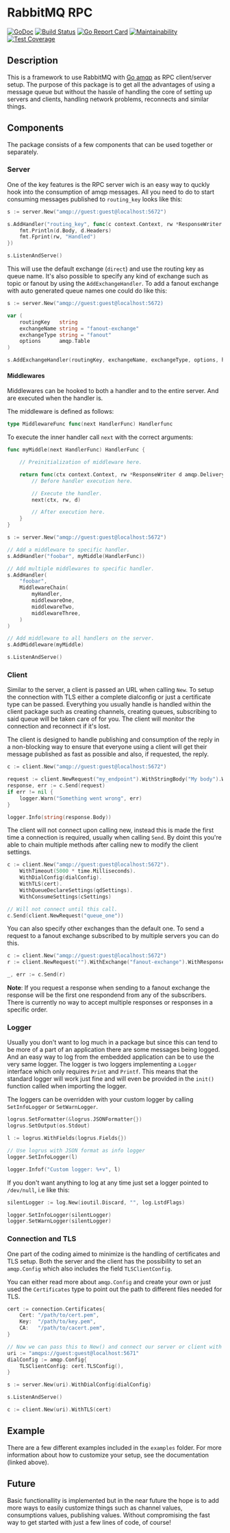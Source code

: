 # RabbitMQ RPC

[![GoDoc](https://godoc.org/github.com/bombsimon/amqp-rpc?status.svg)](https://godoc.org/github.com/bombsimon/amqp-rpc)
[![Build Status](https://travis-ci.org/bombsimon/amqp-rpc.svg?branch=master)](https://travis-ci.org/bombsimon/amqp-rpc)
[![Go Report Card](https://goreportcard.com/badge/github.com/bombsimon/amqp-rpc)](https://goreportcard.com/report/github.com/bombsimon/amqp-rpc)
[![Maintainability](https://api.codeclimate.com/v1/badges/77ecbf483dc76d4327a5/maintainability)](https://codeclimate.com/github/bombsimon/amqp-rpc/maintainability)
[![Test Coverage](https://api.codeclimate.com/v1/badges/77ecbf483dc76d4327a5/test_coverage)](https://codeclimate.com/github/bombsimon/amqp-rpc/test_coverage)

## Description

This is a framework to use RabbitMQ with
[Go amqp](https://github.com/streadway/amqp) as RPC client/server setup. The
purpose of this package is to get all the advantages of using a message queue
but without the hassle of handling the core of setting up servers and clients,
handling network problems, reconnects and similar things.

## Components

The package consists of a few components that can be used together or separately.

### Server

One of the key features is the RPC server wich is an easy way to quckly hook
into the consumption of amqp messages. All you need to do to start consuming
messages published to `routing_key` looks like this:

```go
s := server.New("amqp://guest:guest@localhost:5672")

s.AddHandler("routing_key", func(c context.Context, rw *ResponseWriter d *amqp.Delivery) {
    fmt.Println(d.Body, d.Headers)
    fmt.Fprint(rw, "Handled")
})

s.ListenAndServe()
```

This will use the default exchange (`direct`) and use the routing key as queue
name. It's also possible to specify any kind of exchange such as topic or
fanout by using the `AddExchangeHandler`. To add a fanout exchange with auto
generated queue names one could do like this:

```go
s := server.New("amqp://guest:guest@localhost:5672)

var (
    routingKey   string
    exchangeName string = "fanout-exchange"
    exchangeType string = "fanout"
    options      amqp.Table
)

s.AddExchangeHandler(routingKey, exchangeName, exchangeType, options, handleFunc)
```

#### Middlewares

Middlewares can be hooked to both a handler and to the entire server. And are executed
when the handler is.

The middleware is defined as follows:

```go
type MiddlewareFunc func(next HandlerFunc) Handlerfunc
```

To execute the inner handler call `next` with the correct arguments:

```go
func myMiddle(next HandlerFunc) HandlerFunc {

	// Preinitialization of middleware here.

	return func(ctx context.Context, rw *ResponseWriter d amqp.Delivery) {
		// Before handler execution here.

		// Execute the handler.
		next(ctx, rw, d)

		// After execution here.
	}
}

s := server.New("amqp://guest:guest@localhost:5672")

// Add a middleware to specific handler.
s.AddHandler("foobar", myMiddle(HandlerFunc))

// Add multiple middlewares to specific handler.
s.AddHandler(
    "foobar",
    MiddlewareChain(
        myHandler,
        middlewareOne,
        middlewareTwo,
        middlewareThree,
    )
)

// Add middleware to all handlers on the server.
s.AddMiddleware(myMiddle)

s.ListenAndServe()
```

### Client

Similar to the server, a client is passed an URL when calling `New`. To setup
the connection with TLS either a complete dialconfig or just a certificate type
can be passed. Everything you usually handle is handled within the client
package such as creating channels, creating queues, subscribing to said queue
will be taken care of for you. The client will monitor the connection and
reconnect if it's lost.

The client is designed to handle publishing and consumption of the reply in a
non-blocking way to ensure that everyone using a client will get their message
published as fast as possible and also, if requested, the reply.

```go
c := client.New("amqp://guest:guest@localhost:5672")

request := client.NewRequest("my_endpoint").WithStringBody("My body").WithResponse(true)
response, err := c.Send(request)
if err != nil {
    logger.Warn("Something went wrong", err)
}

logger.Info(string(response.Body))
```

The client will not connect upon calling new, instead this is made the first
time a connection is required, usually when calling `Send`. By doint this you're
able to chain multiple methods after calling new to modify the client settings.

```go
c := client.New("amqp://guest:guest@localhost:5672").
    WithTimeout(5000 * time.Milliseconds).
    WithDialConfig(dialConfig).
    WithTLS(cert).
    WithQueueDeclareSettings(qdSettings).
    WithConsumeSettings(cSettings)

// Will not connect until this call.
c.Send(client.NewRequest("queue_one"))
```

You can also specify other exchanges than the default one. To send a request
to a fanout exchange subscribed to by multiple servers you can do this.

```go
c := client.New("amqp://guest:guest@localhost:5672")
r := client.NewRequest("").WithExchange("fanout-exchange").WithResponse(false)

_, err := c.Send(r)
```

**Note**: If you request a response when sending to a fanout exchange the
response will be the first one respondend from any of the subscribers. There is
currently no way to accept multiple responses or responses in a specific order.

### Logger

Usually you don't want to log much in a package but since this can tend to be
more of a part of an application there are some messages being logged. And an
easy way to log from the embedded application can be to use the very same
logger. The logger is two loggers implementing a `Logger` interface which only
requires `Print` and `Printf`. This means that the standard logger will work
just fine and will even be provided in the `init()` function called when
importing the logger.

The loggers can be overridden with your custom logger by calling `SetInfoLogger`
or `SetWarnLogger`.

```go
logrus.SetFormatter(&logrus.JSONFormatter{})
logrus.SetOutput(os.Stdout)

l := logrus.WithFields(logrus.Fields{})

// Use logrus with JSON format as info logger
logger.SetInfoLogger(l)

logger.Infof("Custom logger: %+v", l)
```

If you don't want anything to log at any time just set a logger pointed to
`/dev/null`, i.e like this:

```go
silentLogger := log.New(ioutil.Discard, "", log.LstdFlags)

logger.SetInfoLogger(silentLogger)
logger.SetWarnLogger(silentLogger)
```

### Connection and TLS

One part of the coding aimed to minimize is the handling of certificates and TLS
setup. Both the server and the client has the possibility to set an
`amqp.Config` which also includes the field `TLSClientConfig`.

You can either read more about `amqp.Config` and create your own or just used
the `Certificates` type to point out the path to different files needed for TLS.

```go
cert := connection.Certificates{
    Cert: "/path/to/cert.pem",
    Key:  "/path/to/key.pem",
    CA:   "/path/to/cacert.pem",
}

// Now we can pass this to New() and connect our server or client with TLS.
uri := "amqps://guest:guest@localhost:5671"
dialConfig := amqp.Config{
    TLSClientConfig: cert.TLSConfig(),
}

s := server.New(uri).WithDialConfig(dialConfig)

s.ListenAndServe()

c := client.New(uri).WithTLS(cert)
```

## Example

There are a few different examples included in the `examples` folder. For more
information about how to customize your setup, see the documentation (linked
above).

## Future

Basic functionallity is implemented but in the near future the hope is to add
more ways to easily customize things such as channel values, consumptions
values, publishing values. Without compromising the fast way to get started with
just a few lines of code, of course!

